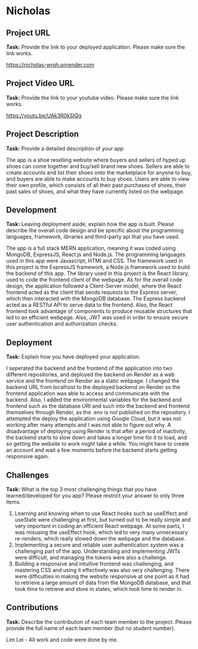 # Nicholas

## Project URL

**Task:** Provide the link to your deployed application. Please make sure the link works. 

https://nicholas-wrqh.onrender.com

## Project Video URL 

**Task:** Provide the link to your youtube video. Please make sure the link works. 

https://youtu.be/UAk3R0kSlQg

## Project Description

**Task:** Provide a detailed description of your app

The app is a shoe reselling website where buyers and sellers of hyped up shoes can come together and buy/sell brand new shoes. Sellers are able to create accounts and list their shoes onto the marketplace for anyone to buy, and buyers are able to make accounts to buy shoes. Users are able to view their own profile, which consists of all their past purchases of shoes, their past sales of shoes, and what they have currently listed on the webpage.

## Development

**Task:** Leaving deployment aside, explain how the app is built. Please describe the overall code design and be specific about the programming languages, framework, libraries and third-party api that you have used. 

The app is a full stack MERN application, meaning it was coded using MongoDB, ExpressJS, React.js and Node.js. The programming languages used in this app were Javascript, HTMl and CSS. The framework used in this project is the ExpressJS framework, a Node.js framework used to build the backend of this app. The library used in this project is the React library, used to code the frontend client of the webpage.
As for the overall code design, the application followed a Client-Server model, where the React frontend acted as the client that sends requests to the Express server, which then interacted with the MongoDB database. The Express backend acted as a RESTful API to serve data to the frontend. Also, the React frontend took advantage of components to produce reusable structures that led to an efficient webpage. Also, JWT was used in order to ensure secure user authentication and authorization checks.

## Deployment

**Task:** Explain how you have deployed your application. 

I seperated the backend and the frontend of the application into two different repositories, and deployed the backend on Render as a web service and the frontend on Render as a static webpage. I changed the backend URL from localhost to the deployed backend on Render so the frontend application was able to access and communicate with the backend. Also, I added the environmental variables for the backend and frontend such as the database URI and such into the backend and frontend themselves through Render, as the .env is not published on the repository. I attempted the deploy the application using Google Cloud, but it was not working after many attempts and I was not able to figure out why. A disadvantage of deploying using Render is that after a period of inactivity, the backend starts to slow down and takes a longer time for it to load, and so getting the website to work might take a while. You might have to create an account and wait a few moments before the backend starts getting responsive again.

## Challenges

**Task:** What is the top 3 most challenging things that you have learned/developed for you app? Please restrict your answer to only three items. 

1. Learning and knowing when to use React hooks such as useEffect and useState were challenging at first, but turned out to be really simple and very important in coding an efficient React webpage. At some parts, I was misusing the useEffect hook, which led to very many unnecessary re-renders, which really slowed down the webpage and the database.
2. Implementing a secure and reliable user authentication system was a challenging part of the app. Understanding and implementing JWTs were difficult, and managing the tokens were also a challenge.
3. Building a responsive and intuitive frontend was challenging, and mastering CSS and using it effectively was also very challenging. There were difficulties in making the website responsive at one point as it had to retrieve a large amount of data from the MongoDB database, and that took time to retrieve and store in states, which took time to render in.

## Contributions

**Task:** Describe the contribution of each team member to the project. Please provide the full name of each team member (but no student number). 

Lim Lei - All work and code were done by me.
